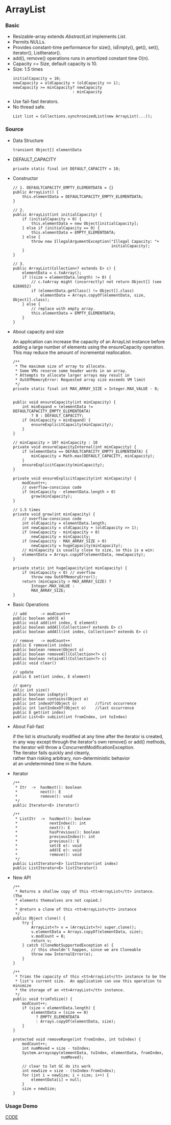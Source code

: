 # ArrayList

### Basic

* Resizable-array extends *AbstractList<E>* implements *List<E>*.
* Permits NULLs.
* Provides constant-time performance for size(), isEmpty(), get(), set(), iterator(), ListIterator().
* add(), remove() operations runs in amortized constant time O(n).
* Capacity >= Size, default capacity is 10.
* Size: 1.5 times
    ```
    initialCapacity = 10;
    newCapacity = oldCapacity + (oldCapacity >> 1);
    newCapacity >= minCapacity? newCapacity
                              : minCapacity
    ```
* Use fail-fast iterators.
* No thread safe.
    ```
    List list = Collections.synchronizedList(new ArrayList(...));
    ```

### Source

* Data Structure

    ```
    transient Object[] elementData
    ```
    
* DEFAULT_CAPACITY 

    ```
    private static final int DEFAULT_CAPACITY = 10;
    ```

* Constructor

    ```
    // 1. DEFAULTCAPACITY_EMPTY_ELEMENTDATA = {}
    public ArrayList() {
        this.elementData = DEFAULTCAPACITY_EMPTY_ELEMENTDATA;
    }
    
    // 2. 
    public ArrayList(int initialCapacity) {
        if (initialCapacity > 0) {
            this.elementData = new Object[initialCapacity];
        } else if (initialCapacity == 0) {
            this.elementData = EMPTY_ELEMENTDATA;
        } else {
            throw new IllegalArgumentException("Illegal Capacity: "+
                                               initialCapacity);
        }
    }
    
    // 3.
    public ArrayList(Collection<? extends E> c) {
        elementData = c.toArray();
        if ((size = elementData.length) != 0) {
            // c.toArray might (incorrectly) not return Object[] (see 6260652)
            if (elementData.getClass() != Object[].class)
                elementData = Arrays.copyOf(elementData, size, Object[].class);
        } else {
            // replace with empty array.
            this.elementData = EMPTY_ELEMENTDATA;
        }
    }
    ```
    
* About capacity and size

    An application can increase the capacity of an ArrayList instance 
    before adding a large number of elements using the ensureCapacity
    operation.  <br>
    This may reduce the amount of incremental reallocation.

    ```
    /**
     * The maximum size of array to allocate.
     * Some VMs reserve some header words in an array.
     * Attempts to allocate larger arrays may result in
     * OutOfMemoryError: Requested array size exceeds VM limit
     */
    private static final int MAX_ARRAY_SIZE = Integer.MAX_VALUE - 8;


    public void ensureCapacity(int minCapacity) {
        int minExpand = (elementData != DEFAULTCAPACITY_EMPTY_ELEMENTDATA)
            ? 0 : DEFAULT_CAPACITY;
        if (minCapacity > minExpand) {
            ensureExplicitCapacity(minCapacity);
        }
    }

    // minCapacity > 10? minCapacity : 10
    private void ensureCapacityInternal(int minCapacity) {
        if (elementData == DEFAULTCAPACITY_EMPTY_ELEMENTDATA) {
            minCapacity = Math.max(DEFAULT_CAPACITY, minCapacity);
        }
        ensureExplicitCapacity(minCapacity);
    }

    private void ensureExplicitCapacity(int minCapacity) {
        modCount++;
        // overflow-conscious code
        if (minCapacity - elementData.length > 0)
            grow(minCapacity);
    }
    
    // 1.5 times
    private void grow(int minCapacity) {
        // overflow-conscious code
        int oldCapacity = elementData.length;
        int newCapacity = oldCapacity + (oldCapacity >> 1);
        if (newCapacity - minCapacity < 0)
            newCapacity = minCapacity;
        if (newCapacity - MAX_ARRAY_SIZE > 0)
            newCapacity = hugeCapacity(minCapacity);
        // minCapacity is usually close to size, so this is a win:
        elementData = Arrays.copyOf(elementData, newCapacity);
    }
    
    private static int hugeCapacity(int minCapacity) {
        if (minCapacity < 0) // overflow
            throw new OutOfMemoryError();
        return (minCapacity > MAX_ARRAY_SIZE) ?
            Integer.MAX_VALUE :
            MAX_ARRAY_SIZE;
    }
    ```
    
* Basic Operations

    ```
    // add      -> modCount++
    public boolean add(E e)
    public void add(int index, E element)
    public boolean addAll(Collection<? extends E> c)
    public boolean addAll(int index, Collection<? extends E> c)
    
    // remove   -> modCount++
    public E remove(int index)
    public boolean remove(Object o)
    public boolean removeAll(Collection<?> c) 
    public boolean retainAll(Collection<?> c)
    public void clear() 
    
    // update
    public E set(int index, E element) 
    
    // query
    ublic int size()
    public boolean isEmpty()
    public boolean contains(Object o)
    public int indexOf(Object o)        //first occurrence
    public int lastIndexOf(Object o)    //last occurrence
    public E get(int index)
    public List<E> subList(int fromIndex, int toIndex)
    ```
    
* About Fail-fast

    if the list is structurally modified at any time after the iterator is created,<br> 
    in any way except through the iterator's own remove() or add() methods, <br> 
    the iterator will throw a ConcurrentModificationException. <br> 
    The iterator fails quickly and cleanly, <br>
    rather than risking arbitrary, non-deterministic behavior <br>
    at an undetermined time in the future. <br>

* Iterator

    ```
    /**
     * Itr  ->  hasNext(): boolean
     *          next(): E
     *          remove(): void
     */
    public Iterator<E> iterator()
        
    /**
     * ListItr  ->  hasNext(): boolean
     *              nextIndex(): int
     *              next(): E
     *              hasPrevious(): boolean
     *              previousIndex(): int
     *              previous(): E
     *              set(E e): void
     *              add(E e): void
     *              remove(): void
     */
    public ListIterator<E> listIterator(int index)
    public ListIterator<E> listIterator() 
    ```
    
* New API

    ```
    /**
     * Returns a shallow copy of this <tt>ArrayList</tt> instance.  (The
     * elements themselves are not copied.)
     *
     * @return a clone of this <tt>ArrayList</tt> instance
     */
    public Object clone() {
        try {
            ArrayList<?> v = (ArrayList<?>) super.clone();
            v.elementData = Arrays.copyOf(elementData, size);
            v.modCount = 0;
            return v;
        } catch (CloneNotSupportedException e) {
            // this shouldn't happen, since we are Cloneable
            throw new InternalError(e);
        }
    }
    
    /**
     * Trims the capacity of this <tt>ArrayList</tt> instance to be the
     * list's current size.  An application can use this operation to minimize
     * the storage of an <tt>ArrayList</tt> instance.
     */
    public void trimToSize() {
        modCount++;
        if (size < elementData.length) {
            elementData = (size == 0)
              ? EMPTY_ELEMENTDATA
              : Arrays.copyOf(elementData, size);
        }
    }
    
    protected void removeRange(int fromIndex, int toIndex) {
        modCount++;
        int numMoved = size - toIndex;
        System.arraycopy(elementData, toIndex, elementData, fromIndex,
                         numMoved);

        // clear to let GC do its work
        int newSize = size - (toIndex-fromIndex);
        for (int i = newSize; i < size; i++) {
            elementData[i] = null;
        }
        size = newSize;
    }
    ```
    
### Usage Demo

[CODE]()